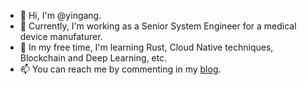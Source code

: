 - 👋 Hi, I'm @yingang.
- 👀 Currently, I'm working as a Senior System Engineer for a medical device manufaturer.
- 🌱 In my free time, I'm learning Rust, Cloud Native techniques, Blockchain and Deep Learning, etc.
- 📫 You can reach me by commenting in my [blog](https://yingang.github.io/).

<!---
yingang/yingang is a ✨ special ✨ repository because its `README.md` (this file) appears on your GitHub profile.
You can click the Preview link to take a look at your changes.
--->
